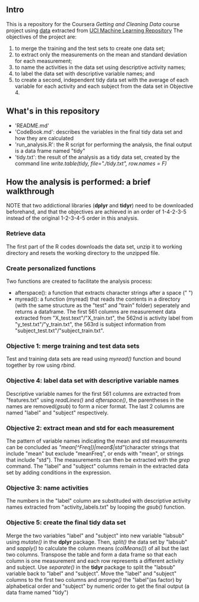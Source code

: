 ## Intro
This is a repository for the Coursera *Getting and Cleaning Data* course project using [data](https://d396qusza40orc.cloudfront.net/getdata%2Fprojectfiles%2FUCI%20HAR%20Dataset.zip) extracted from [UCI Machine Learning Repository](http://archive.ics.uci.edu/ml/datasets/Human+Activity+Recognition+Using+Smartphones)
The objectives of the project are:
1. to merge the training and the test sets to create one data set;
2. to extract only the measurements on the mean and standard deviation for each measurement;
3. to name the activities in the data set using descriptive activity names;
4. to label the data set with descriptive variable names; and
5. to create a second, independent tidy data set with the average of each variable for each activity and each subject from the data set in Objective 4.

## What's in this repository
- 'README.md'
- 'CodeBook.md': describes the variables in the final tidy data set and how they are calculated
- 'run_analysis.R': the R script for performing the analysis, the final output is a data frame named "tidy"
- 'tidy.txt': the result of the analysis as a tidy data set, created by the command line *write.table(tidy, file="./tidy.txt", row.names = F)*

## How the analysis is performed: a brief walkthrough
NOTE that two addictional libraries (**dplyr** and **tidyr**) need to be downloaded beforehand, and that the objectives are achieved in an order of 1-4-2-3-5 instead of the original 1-2-3-4-5 order in this analysis. 
### Retrieve data
The first part of the R codes downloads the data set, unzip it to working directory and resets the working directory to the unzipped file.
### Create personalized functions
Two functions are created to facilitate the analysis process:
- afterspace(): a function that extracts character strings after a space (" ")
- myread(): a function (myread) that reads the contents in a directory (with the same structure as the "test" and "train" folder) seperately and returns a dataframe. The first 561 columns are measurement data extracted from "X_test.text"/"X_train.txt", the 562nd is activity label from "y_test.txt"/"y_train.txt", the 563rd is subject information from "subject_test.txt"/"subject_train.txt". 
### Objective 1: merge training and test data sets
Test and training data sets are read using *myread()* function and bound together by row using *rbind*.
### Objective 4: label data set with descriptive variable names
Descriptive variable names for the first 561 columns are extracted from "features.txt" using *readLines()* and *afterspace()*, the parentheses in the names are removed(*gsub*) to form a nicer format. The last 2 columns are named "label" and "subject" respectively.
### Objective 2: extract mean and std for each measurement
The pattern of variable names indicating the mean and std measurements can be concluded as *"mean[^Freq])|mean$|std"*(character strings that include "mean" but exclude "meanFreq", or ends with "mean", or strings that include "std"). The measurements can then be extracted with the *grep* command. The "label" and "subject" columns remain in the extracted data set by adding conditions in the expression.
### Objective 3: name activities
The numbers in the "label" column are substituded with descriptive activity names extracted from "activity_labels.txt" by looping the *gsub()* function.
### Objective 5: create the final tidy data set
Merge the two variables "label" and "subject" into new variable "labsub" using *mutate()* in the **dplyr** package. Then, *split()* the data set by "labsub" and *sapply()* to calculate the column means (*colMeans()*) of all but the last two columns.
Transpose the table and form a data frame so that each column is one measurement and each row represents a different activity and subject. Use *separate()* in the **tidyr** package to split the "labsub" variable back to "label" and "subject".
Move the "label" and "subject" columns to the first two columns and *arrange()* the "label"(as factor) by alphabetical order and "subject" by numeric order to get the final output (a data frame named "tidy")





    
